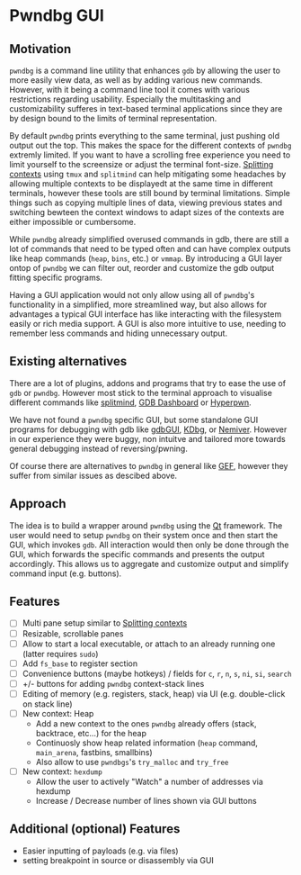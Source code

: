 # Pwndbg GUI

## Motivation

`pwndbg` is a command line utility that enhances `gdb` by allowing the user to more easily view data, as well as by adding various new commands.
However, with it being a command line tool it comes with various restrictions regarding usability.
Especially the multitasking and customizability sufferes in text-based terminal applications since they are by design bound to the limits of terminal representation.

By default `pwndbg` prints everything to the same terminal, just pushing old output out the top. This makes the space for the different contexts of `pwndbg` extremly limited.
If you want to have a scrolling free experience you need to limit yourself to the screensize or adjust the terminal font-size.
[Splitting contexts](https://github.com/pwndbg/pwndbg/blob/dev/FEATURES.md#splitting--layouting-context) using `tmux` and `splitmind` can help mitigating some headaches by allowing multiple contexts to be displayedt at the same time in different terminals, however these tools are still bound by terminal limitations.
Simple things such as copying multiple lines of data, viewing previous states and switching bewteen the context windows to adapt sizes of the contexts are either impossible or cumbersome.  

While `pwndbg` already simplified overused commands in gdb, there are still a lot of commands that need to be typed often and can have complex outputs like heap commands (`heap`, `bins`, etc.) or `vmmap`. 
By introducing a GUI layer ontop of `pwndbg` we can filter out, reorder and customize the gdb output fitting specific programs.

Having a GUI application would not only allow using all of `pwndbg`'s functionality in a simplified, more streamlined way, but also allows for advantages a typical GUI interface has like interacting with the filesystem easily or rich media support.
A GUI is also more intuitive to use, needing to remember less commands and hiding unnecessary output.

## Existing alternatives

There are a lot of plugins, addons and programs that try to ease the use of `gdb` or `pwndbg`. 
However most stick to the terminal approach to visualise different commands like [splitmind](https://github.com/jerdna-regeiz/splitmind), [GDB Dashboard](https://github.com/cyrus-and/gdb-dashboard) or [Hyperpwn](https://github.com/bet4it/hyperpwn).

We have not found a `pwndbg` specific GUI, but some standalone GUI programs for debugging with gdb like [gdbGUI](https://www.gdbgui.com/), [KDbg](https://www.kdbg.org/), or [Nemiver](https://wiki.gnome.org/Apps/Nemiver).
However in our experience they were buggy, non intuitve and tailored more towards general debugging instead of reversing/pwning.

Of course there are alternatives to `pwndbg` in general like [GEF](https://hugsy.github.io/gef/), however they suffer from similar issues as descibed above.

## Approach

The idea is to build a wrapper around `pwndbg` using the [Qt](https://doc.qt.io/qtforpython-6/) framework.
The user would need to setup `pwndbg` on their system once and then start the GUI, which invokes `gdb`.
All interaction would then only be done through the GUI, which forwards the specific commands and presents the output accordingly. 
This allows us to aggregate and customize output and simplify command input (e.g. buttons).

## Features

- [ ] Multi pane setup similar to [Splitting contexts](https://github.com/pwndbg/pwndbg/blob/dev/FEATURES.md#splitting--layouting-context)
- [ ] Resizable, scrollable panes
- [ ] Allow to start a local executable, or attach to an already running one (latter requires `sudo`)
- [ ] Add `fs_base` to register section
- [ ] Convenience buttons (maybe hotkeys) / fields for `c`, `r`, `n`, `s`, `ni`, `si`, `search`
- [ ] +/- buttons for adding `pwndbg` context-stack lines
- [ ] Editing of memory (e.g. registers, stack, heap) via UI (e.g. double-click on stack line)
- [ ] New context: Heap
    - Add a new context to the ones `pwndbg` already offers (stack, backtrace, etc...) for the heap
    - Continuosly show heap related information (`heap` command, `main_arena`, fastbins, smallbins)
    - Also allow to use `pwndbgs`'s `try_malloc` and `try_free`
- [ ] New context: `hexdump`
    - Allow the user to actively "Watch" a number of addresses via hexdump
    - Increase / Decrease number of lines shown via GUI buttons

## Additional (optional) Features

- Easier inputting of payloads (e.g. via files)
- setting breakpoint in source or disassembly via GUI